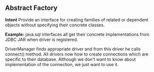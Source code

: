 ## Abstract Factory
**Intent**
Provide an interface for creating families of related or dependent objects without specifying their concrete classes.

**Example:**
java.sql interfaces all get their concrete implementations from JDBC JAR when driver is registered.

DriverManager finds appropriate driver and from this driver he calls connect() method. All drivers now how to create connections which are specific to their database. Although we don't want to know about implementation of the connection, we just want to use it.


